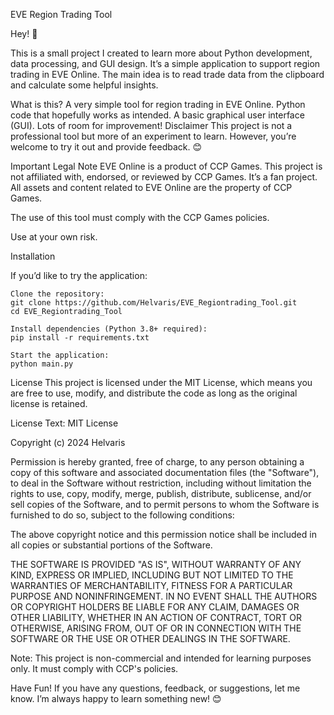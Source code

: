 EVE Region Trading Tool

Hey! 👋

This is a small project I created to learn more about Python development, data processing, and GUI design. It’s a simple application to support region trading in EVE Online. The main idea is to read trade data from the clipboard and calculate some helpful insights.

What is this?
A very simple tool for region trading in EVE Online.
Python code that hopefully works as intended.
A basic graphical user interface (GUI).
Lots of room for improvement!
Disclaimer
This project is not a professional tool but more of an experiment to learn. However, you’re welcome to try it out and provide feedback. 😊

Important Legal Note
EVE Online is a product of CCP Games. This project is not affiliated with, endorsed, or reviewed by CCP Games. It’s a fan project. All assets and content related to EVE Online are the property of CCP Games.

The use of this tool must comply with the CCP Games policies.

Use at your own risk.

Installation

If you’d like to try the application:

    Clone the repository:
    git clone https://github.com/Helvaris/EVE_Regiontrading_Tool.git
    cd EVE_Regiontrading_Tool

    Install dependencies (Python 3.8+ required):
    pip install -r requirements.txt

    Start the application:
    python main.py

License
This project is licensed under the MIT License, which means you are free to use, modify, and distribute the code as long as the original license is retained.

License Text:
MIT License

Copyright (c) 2024 Helvaris

Permission is hereby granted, free of charge, to any person obtaining a copy of this software and associated documentation files (the "Software"), to deal in the Software without restriction, including without limitation the rights to use, copy, modify, merge, publish, distribute, sublicense, and/or sell copies of the Software, and to permit persons to whom the Software is furnished to do so, subject to the following conditions:

The above copyright notice and this permission notice shall be included in all copies or substantial portions of the Software.

THE SOFTWARE IS PROVIDED "AS IS", WITHOUT WARRANTY OF ANY KIND, EXPRESS OR IMPLIED, INCLUDING BUT NOT LIMITED TO THE WARRANTIES OF MERCHANTABILITY, FITNESS FOR A PARTICULAR PURPOSE AND NONINFRINGEMENT. IN NO EVENT SHALL THE AUTHORS OR COPYRIGHT HOLDERS BE LIABLE FOR ANY CLAIM, DAMAGES OR OTHER LIABILITY, WHETHER IN AN ACTION OF CONTRACT, TORT OR OTHERWISE, ARISING FROM, OUT OF OR IN CONNECTION WITH THE SOFTWARE OR THE USE OR OTHER DEALINGS IN THE SOFTWARE.

Note: This project is non-commercial and intended for learning purposes only. It must comply with CCP's policies.

Have Fun!
If you have any questions, feedback, or suggestions, let me know. I’m always happy to learn something new! 😊
